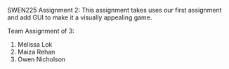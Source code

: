 SWEN225 Assignment 2: This assignment takes uses our first assignment and add GUI to make it a visually appealing game. 

Team Assignment of 3:
  1. Melissa Lok 
  2. Maiza Rehan
  3. Owen Nicholson

